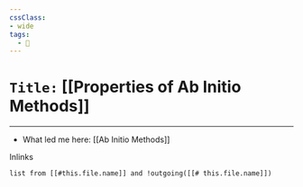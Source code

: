 ```yaml
---
cssClass:
- wide
tags:
  - 🧪
---
```


# `Title:` [[Properties of Ab Initio Methods]]
--- 

- What led me here: [[Ab Initio Methods]]

Inlinks
```dataview 
list from [[#this.file.name]] and !outgoing([[# this.file.name]]) 
```
